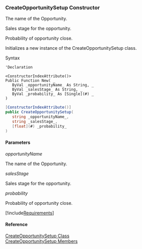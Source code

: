 ﻿### CreateOpportunitySetup Constructor

The name of the Opportunity.

Sales stage for the opportunity.

Probability of opportunity close.

Initializes a new instance of the CreateOpportunitySetup class.

Syntax

```vbnet
'Declaration

<ConstructorIndexAttribute()>
Public Function New( _
   ByVal _opportunityName_ As String, _
   ByVal _salesStage_ As String, _
   ByVal _probability_ As [Single](#) _
)
```

```csharp
[ConstructorIndexAttribute()]
public CreateOpportunitySetup( 
   string _opportunityName_,
   string _salesStage_,
   [float](#) _probability_
)
```

#### Parameters

_opportunityName_

The name of the Opportunity.

_salesStage_

Sales stage for the opportunity.

_probability_

Probability of opportunity close.

[!include[Requirements](../partials/requirements.md)]

#### Reference

[CreateOpportunitySetup Class](FChoice.Toolkits.Clarify~FChoice.Toolkits.Clarify.Sales.CreateOpportunitySetup.md)  
[CreateOpportunitySetup Members](FChoice.Toolkits.Clarify~FChoice.Toolkits.Clarify.Sales.CreateOpportunitySetup_members.md)